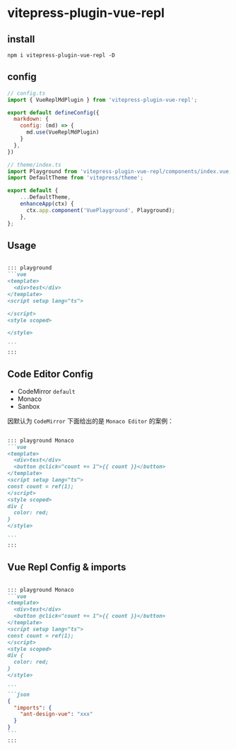 # vitepress-plugin-vue-repl


## install

```shell
npm i vitepress-plugin-vue-repl -D
```



## config

```js
// config.ts
import { VueReplMdPlugin } from 'vitepress-plugin-vue-repl';

export default defineConfig({
  markdown: {
    config: (md) => {
      md.use(VueReplMdPlugin)
    }
  },
})
```


```js
// theme/index.ts
import Playground from 'vitepress-plugin-vue-repl/components/index.vue'
import DefaultTheme from 'vitepress/theme';

export default {
    ...DefaultTheme,
    enhanceApp(ctx) {
      ctx.app.component('VuePlayground', Playground);
    },
};
```


## Usage
````markdown

::: playground
```vue
<template>
  <div>test</div>
</template>
<script setup lang="ts">

</script>
<style scoped>

</style>

```
:::

````

## Code Editor Config

+ CodeMirror `default`
+ Monaco
+ Sanbox

因默认为 `CodeMirror` 下面给出的是 `Monaco Editor` 的案例：

````markdown

::: playground Monaco
```vue
<template>
  <div>test</div>
  <button @click="count += 1">{{ count }}</button>
</template>
<script setup lang="ts">
const count = ref(1);
</script>
<style scoped>
div {
  color: red;
}
</style>

```
:::

````

## Vue Repl Config & imports

````markdown

::: playground Monaco
```vue
<template>
  <div>test</div>
  <button @click="count += 1">{{ count }}</button>
</template>
<script setup lang="ts">
const count = ref(1);
</script>
<style scoped>
div {
  color: red;
}
</style>

```
```json
{
  "imports": {
    "ant-design-vue": "xxx"
  }
}
```
:::

````